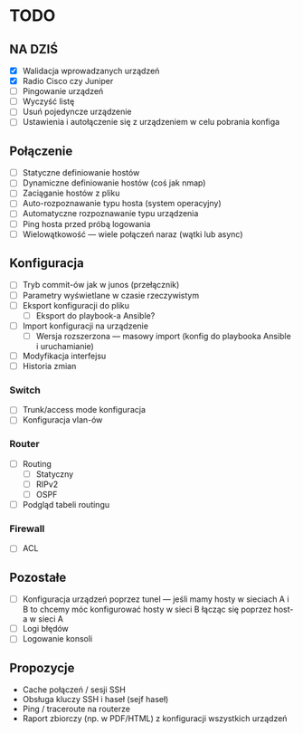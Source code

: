# TODO

## NA DZIŚ

- [x] Walidacja wprowadzanych urządzeń
- [x] Radio Cisco czy Juniper
- [ ] Pingowanie urządzeń
- [ ] Wyczyść listę
- [ ] Usuń pojedyncze urządzenie
- [ ] Ustawienia i autołączenie się z urządzeniem w celu pobrania konfiga

## Połączenie

- [ ] Statyczne definiowanie hostów
- [ ] Dynamiczne definiowanie hostów (coś jak nmap)
- [ ] Zaciąganie hostów z pliku
- [ ] Auto-rozpoznawanie typu hosta (system operacyjny)
- [ ] Automatyczne rozpoznawanie typu urządzenia
- [ ] Ping hosta przed próbą logowania
- [ ] Wielowątkowość — wiele połączeń naraz (wątki lub async)

## Konfiguracja

- [ ] Tryb commit-ów jak w junos (przełącznik)
- [ ] Parametry wyświetlane w czasie rzeczywistym
- [ ] Eksport konfiguracji do pliku
    - [ ] Eksport do playbook-a Ansible?
- [ ] Import konfiguracji na urządzenie
    - [ ] Wersja rozszerzona — masowy import (konfig do playbooka Ansible i uruchamianie)
- [ ] Modyfikacja interfejsu
- [ ] Historia zmian

### Switch

- [ ] Trunk/access mode konfiguracja
- [ ] Konfiguracja vlan-ów

### Router

- [ ] Routing
    - [ ] Statyczny
    - [ ] RIPv2
    - [ ] OSPF
- [ ] Podgląd tabeli routingu

### Firewall

- [ ] ACL

## Pozostałe

- [ ] Konfiguracja urządzeń poprzez tunel — jeśli mamy hosty w sieciach A i B to chcemy móc konfigurować hosty w sieci B
  łącząc się poprzez host-a w sieci A
- [ ] Logi błędów
- [ ] Logowanie konsoli

## Propozycje

- Cache połączeń / sesji SSH
- Obsługa kluczy SSH i haseł (sejf haseł)
- Ping / traceroute na routerze
- Raport zbiorczy (np. w PDF/HTML) z konfiguracji wszystkich urządzeń